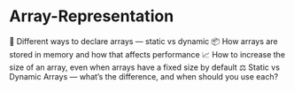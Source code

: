 # Array-Representation
🧾 Different ways to declare arrays — static vs dynamic  📦 How arrays are stored in memory and how that affects performance  📈 How to increase the size of an array, even when arrays have a fixed size by default  ⚖️ Static vs Dynamic Arrays — what’s the difference, and when should you use each?
